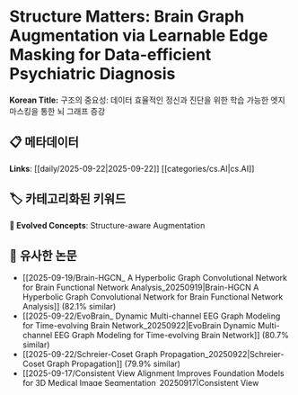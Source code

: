 # Structure Matters: Brain Graph Augmentation via Learnable Edge Masking for Data-efficient Psychiatric Diagnosis

**Korean Title:** 구조의 중요성: 데이터 효율적인 정신과 진단을 위한 학습 가능한 엣지 마스킹을 통한 뇌 그래프 증강

## 📋 메타데이터

**Links**: [[daily/2025-09-22|2025-09-22]] [[categories/cs.AI|cs.AI]]

## 🏷️ 카테고리화된 키워드
**🚀 Evolved Concepts**: Structure-aware Augmentation

## 🔗 유사한 논문
- [[2025-09-19/Brain-HGCN_ A Hyperbolic Graph Convolutional Network for Brain Functional Network Analysis_20250919|Brain-HGCN A Hyperbolic Graph Convolutional Network for Brain Functional Network Analysis]] (82.1% similar)
- [[2025-09-22/EvoBrain_ Dynamic Multi-channel EEG Graph Modeling for Time-evolving Brain Network_20250922|EvoBrain Dynamic Multi-channel EEG Graph Modeling for Time-evolving Brain Network]] (80.7% similar)
- [[2025-09-22/Schreier-Coset Graph Propagation_20250922|Schreier-Coset Graph Propagation]] (79.9% similar)
- [[2025-09-17/Consistent View Alignment Improves Foundation Models for 3D Medical Image Segmentation_20250917|Consistent View Alignment Improves Foundation Models for 3D Medical Image Segmentation]] (79.7% similar)
- [[2025-09-19/UMind_ A Unified Multitask Network for Zero-Shot MEEG Visual Decoding_20250919|UMind A Unified Multitask Network for Zero-Shot MEEG Visual Decoding]] (79.4% similar)

## 📋 저자 정보

**Authors:** 

## 📄 Abstract (원문)

arXiv:2509.09744v2 Announce Type: replace-cross 
Abstract: The limited availability of labeled brain network data makes it challenging to achieve accurate and interpretable psychiatric diagnoses. While self-supervised learning (SSL) offers a promising solution, existing methods often rely on augmentation strategies that can disrupt crucial structural semantics in brain graphs. To address this, we propose SAM-BG, a two-stage framework for learning brain graph representations with structural semantic preservation. In the pre-training stage, an edge masker is trained on a small labeled subset to capture key structural semantics. In the SSL stage, the extracted structural priors guide a structure-aware augmentation process, enabling the model to learn more semantically meaningful and robust representations. Experiments on two real-world psychiatric datasets demonstrate that SAM-BG outperforms state-of-the-art methods, particularly in small-labeled data settings, and uncovers clinically relevant connectivity patterns that enhance interpretability. Our code is available at https://github.com/mjliu99/SAM-BG.

## 🔍 Abstract (한글 번역)

arXiv:2509.09744v2 발표 유형: 교차 교체  
초록: 라벨이 지정된 뇌 네트워크 데이터의 제한된 가용성은 정확하고 해석 가능한 정신과 진단을 달성하는 데 어려움을 줍니다. 자가 지도 학습(SSL)은 유망한 해결책을 제공하지만, 기존 방법들은 종종 뇌 그래프의 중요한 구조적 의미를 방해할 수 있는 증강 전략에 의존합니다. 이를 해결하기 위해, 우리는 구조적 의미 보존을 통해 뇌 그래프 표현을 학습하는 두 단계의 프레임워크인 SAM-BG를 제안합니다. 사전 학습 단계에서는 소량의 라벨이 지정된 하위 집합에서 엣지 마스커를 훈련하여 주요 구조적 의미를 포착합니다. SSL 단계에서는 추출된 구조적 사전 지식이 구조 인식 증강 과정을 안내하여 모델이 더 의미 있고 강력한 표현을 학습할 수 있게 합니다. 두 개의 실제 정신과 데이터셋에 대한 실험 결과, SAM-BG는 특히 소량의 라벨이 지정된 데이터 환경에서 최첨단 방법들을 능가하며, 해석 가능성을 향상시키는 임상적으로 관련된 연결 패턴을 발견합니다. 우리의 코드는 https://github.com/mjliu99/SAM-BG에서 이용할 수 있습니다.

## 📝 요약

SAM-BG는 구조적 의미 보존을 통해 뇌 그래프 표현을 학습하는 두 단계 프레임워크로, 제한된 라벨 뇌 네트워크 데이터의 문제를 해결하고자 합니다. 첫 번째 단계에서는 소량의 라벨 데이터로 엣지 마스커를 훈련하여 주요 구조적 의미를 포착합니다. 두 번째 단계에서는 추출된 구조적 사전 지식을 활용해 구조 인식 증강 과정을 진행하여 의미 있고 강력한 표현을 학습합니다. 두 개의 실제 정신과 데이터셋 실험에서 SAM-BG는 특히 소량의 라벨 데이터 환경에서 기존 방법보다 우수한 성능을 보였으며, 임상적으로 중요한 연결 패턴을 발견하여 해석 가능성을 높였습니다.

## 🎯 주요 포인트

- 1. SAM-BG는 구조적 의미 보존을 통해 뇌 그래프 표현을 학습하는 두 단계 프레임워크를 제안합니다.

- 2. 소량의 라벨링된 데이터로 훈련된 엣지 마스커가 핵심 구조적 의미를 포착합니다.

- 3. 구조적 사전 지식은 구조 인식 증강 과정을 안내하여 의미 있고 강력한 표현 학습을 가능하게 합니다.

- 4. SAM-BG는 소량의 라벨링된 데이터 환경에서 기존 방법보다 우수한 성능을 보이며, 임상적으로 관련 있는 연결 패턴을 발견하여 해석 가능성을 높입니다.

- 5. 제안된 방법의 코드는 https://github.com/mjliu99/SAM-BG에서 제공됩니다.

---

*Generated on 2025-09-22 15:03:07*